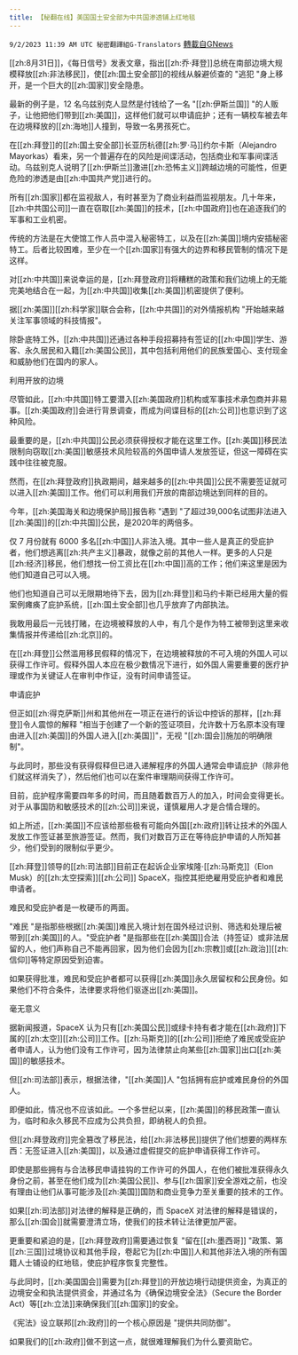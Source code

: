 ```yaml
---
title: 【秘翻在线】美国国土安全部为中共国渗透铺上红地毯
---
```

`9/2/2023 11:39 AM UTC 秘密翻譯組G-Translators` [轉載自GNews](https://gnews.org/articles/1635128)

[[zh:8月31日]]，《每日信号》发表文章，指出[[zh:乔·拜登]]总统在南部边境大规模释放[[zh:非法移民]]，使[[zh:国土安全部]]的视线从躲避侦查的 "逃犯 "身上移开，是一个巨大的[[zh:国家]]安全隐患。

最新的例子是，12 名乌兹别克人显然是付钱给了一名 "[[zh:伊斯兰国]] "的人贩子，让他把他们带到[[zh:美国]]，这样他们就可以申请庇护；还有一辆校车被去年在边境释放的[[zh:海地]]人撞到，导致一名男孩死亡。

在[[zh:拜登]]的[[zh:国土安全部]]长亚历杭德[[zh:罗·马]]约尔卡斯（Alejandro Mayorkas）看来，另一个普遍存在的风险是间谍活动，包括商业和军事间谍活动。乌兹别克人说明了[[zh:伊斯兰]]激进[[zh:恐怖主义]]跨越边境的可能性，但更危险的渗透是由[[zh:中国共产党]]进行的。

所有[[zh:国家]]都在监视敌人，有时甚至为了商业利益而监视朋友。几十年来，[[zh:中共国公司]]一直在窃取[[zh:美国]]的技术，[[zh:中国政府]]也在追逐我们的军事和工业机密。

传统的方法是在大使馆工作人员中混入秘密特工，以及在[[zh:美国]]境内安插秘密特工。后者比较困难，至少在一个[[zh:国家]]有强大的边界和移民管制的情况下是这样。

对[[zh:中共国]]来说幸运的是，[[zh:拜登政府]]将糟糕的政策和我们边境上的无能完美地结合在一起，为[[zh:中共国]]收集[[zh:美国]]机密提供了便利。

据[[zh:美国]][[zh:科学家]]联合会称，[[zh:中共国]]的对外情报机构 "开始越来越关注军事领域的科技情报"。

除卧底特工外，[[zh:中共国]]还通过各种手段招募持有签证的[[zh:中国]]学生、游客、永久居民和入籍[[zh:美国公民]]，其中包括利用他们的民族爱国心、支付现金和威胁他们在国内的家人。

利用开放的边境

尽管如此，[[zh:中共国]]特工要潜入[[zh:美国政府]]机构或军事技术承包商并非易事。[[zh:美国政府]]会进行背景调查，而成为间谍目标的[[zh:公司]]也意识到了这种风险。

最重要的是，[[zh:中共国]]公民必须获得授权才能在这里工作。[[zh:美国]]移民法限制向窃取[[zh:美国]]敏感技术风险较高的外国申请人发放签证，但这一障碍在实践中往往被克服。

然而，在[[zh:拜登政府]]执政期间，越来越多的[[zh:中共国]]公民不需要签证就可以进入[[zh:美国]]工作。他们可以利用我们开放的南部边境达到同样的目的。

今年，[[zh:美国海关和边境保护局]]报告称 "遇到 "了超过39,000名试图非法进入[[zh:美国]]的[[zh:中共国]]公民，是2020年的两倍多。

仅 7 月份就有 6000 多名[[zh:中国]]人非法入境。其中一些人是真正的受庇护者，他们想逃离[[zh:共产主义]]暴政，就像之前的其他人一样。更多的人只是[[zh:经济]]移民，他们想找一份工资比在[[zh:中国]]高的工作；他们来这里是因为他们知道自己可以入境。

他们也知道自己可以无限期地待下去，因为[[zh:拜登]]和马约卡斯已经用大量的假案例瘫痪了庇护系统，[[zh:国土安全部]]也几乎放弃了内部执法。

我敢用最后一元钱打赌，在边境被释放的人中，有几个是作为特工被带到这里来收集情报并传递给[[zh:北京]]的。

在[[zh:拜登]]公然滥用移民假释的情况下，在边境被释放的不可入境的外国人可以获得工作许可。假释外国人本应在极少数情况下进行，如外国人需要重要的医疗护理或作为关键证人在审判中作证，没有时间申请签证。

申请庇护

但正如[[zh:得克萨斯]]州和其他州在一项正在进行的诉讼中控诉的那样，[[zh:拜登]]令人震惊的解释 "相当于创建了一个新的签证项目，允许数十万名原本没有理由进入[[zh:美国]]的外国人进入[[zh:美国]]"，无视 "[[zh:国会]]施加的明确限制"。

与此同时，那些没有获得假释但已进入递解程序的外国人通常会申请庇护（除非他们就这样消失了），然后他们也可以在案件审理期间获得工作许可。

目前，庇护程序需要四年多的时间，而且随着数百万人的加入，时间会变得更长。对于从事国防和敏感技术的[[zh:公司]]来说，谨慎雇用人才是合情合理的。

如上所述，[[zh:美国]]不应该给那些极有可能向外国[[zh:政府]]转让技术的外国人发放工作签证甚至旅游签证。然而，我们对数百万正在等待庇护申请的人所知甚少，他们受到的限制似乎更少。

[[zh:拜登]]领导的[[zh:司法部]]目前正在起诉企业家埃隆·[[zh:马斯克]]（Elon Musk）的[[zh:太空探索]][[zh:公司]] SpaceX，指控其拒绝雇用受庇护者和难民申请者。

难民和受庇护者是一枚硬币的两面。

"难民 "是指那些根据[[zh:美国]]难民入境计划在国外经过识别、筛选和处理后被带到[[zh:美国]]的人。"受庇护者 "是指那些在[[zh:美国]]合法（持签证）或非法居留的人，他们声称自己不能再回家，因为他们会因为[[zh:宗教]]或[[zh:政治]][[zh:信仰]]等特定原因受到迫害。

如果获得批准，难民和受庇护者都可以获得[[zh:美国]]永久居留权和公民身份。如果他们不符合条件，法律要求将他们驱逐出[[zh:美国]]。

毫无意义

据新闻报道，SpaceX 认为只有[[zh:美国公民]]或绿卡持有者才能在[[zh:政府]]下属的[[zh:太空]][[zh:公司]]工作。[[zh:马斯克]]的[[zh:公司]]拒绝了难民或受庇护者申请人，认为他们没有工作许可，因为法律禁止向某些[[zh:国家]]出口[[zh:美国]]的敏感技术。

但[[zh:司法部]]表示，根据法律，"[[zh:美国]]人 "包括拥有庇护或难民身份的外国人。

即便如此，情况也不应该如此。一个多世纪以来，[[zh:美国]]的移民政策一直认为，临时和永久移民不应成为公共负担，即纳税人的负担。

但[[zh:拜登政府]]完全篡改了移民法，给[[zh:非法移民]]提供了他们想要的两样东西：无签证进入[[zh:美国]]，以及通过虚假提交的庇护申请获得工作许可。

即使是那些拥有与合法移民申请挂钩的工作许可的外国人，在他们被批准获得永久身份之前，甚至在他们成为[[zh:美国公民]]、参与[[zh:国家]]安全游戏之前，也没有理由让他们从事可能涉及[[zh:美国]]国防和商业竞争力至关重要的技术的工作。

如果[[zh:司法部]]对法律的解释是正确的，而 SpaceX 对法律的解释是错误的，那么[[zh:国会]]就需要澄清立场，使我们的技术转让法律更加严密。

更重要和紧迫的是，[[zh:拜登政府]]需要通过恢复 "留在[[zh:墨西哥]] "政策、第[[zh:三国]]过境协议和其他手段，卷起它为[[zh:中国]]人和其他非法入境的所有国籍人士铺设的红地毯，使庇护程序恢复完整性。

与此同时，[[zh:美国国会]]需要为[[zh:拜登]]的开放边境行动提供资金，为真正的边境安全和执法提供资金，并通过名为《确保边境安全法》（Secure the Border Act）等[[zh:立法]]来确保我们[[zh:国家]]的安全。

《宪法》设立联邦[[zh:政府]]的一个核心原因是 "提供共同防御"。 

如果我们的[[zh:政府]]做不到这一点，就很难理解我们为什么要资助它。
